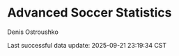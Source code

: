 # Advanced Soccer Statistics
Denis Ostroushko

<!-- gfm -->

Last successful data update: 2025-09-21 23:19:34 CST
